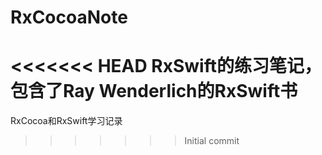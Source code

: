 # RxCocoaNote
<<<<<<< HEAD
RxSwift的练习笔记，包含了Ray Wenderlich的RxSwift书
=======
RxCocoa和RxSwift学习记录
>>>>>>> Initial commit
